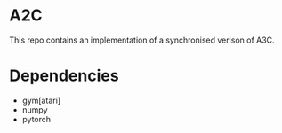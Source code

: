 # A2C

This repo contains an implementation of a synchronised verison of A3C.

# Dependencies

* gym[atari]
* numpy
* pytorch
